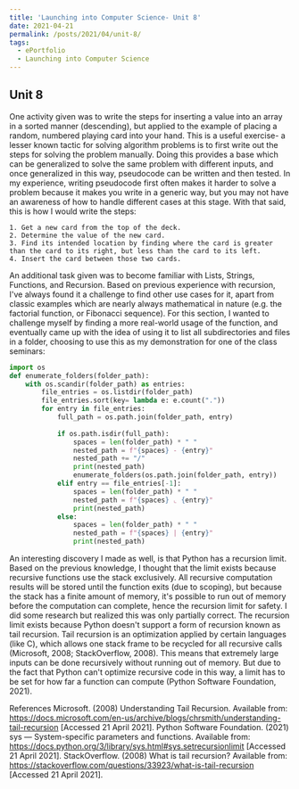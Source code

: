 ```yaml
---
title: 'Launching into Computer Science- Unit 8'
date: 2021-04-21
permalink: /posts/2021/04/unit-8/
tags:
  - ePortfolio
  - Launching into Computer Science
---
```


## Unit 8

One activity given was to write the steps for inserting a value into an array in a sorted manner (descending), but applied to the example of placing a random, numbered playing card into your hand. This is a useful exercise- a lesser known tactic for solving algorithm problems is to first write out the steps for solving the problem manually. Doing this provides a base which can be generalized to solve the same problem with different inputs, and once generalized in this way, pseudocode can be written and then tested. In my experience, writing pseudocode first often makes it harder to solve a problem because it makes you write in a generic way, but you may not have an awareness of how to handle different cases at this stage. With that said, this is how I would write the steps:

```
1. Get a new card from the top of the deck.
2. Determine the value of the new card.
3. Find its intended location by finding where the card is greater than the card to its right, but less than the card to its left.
4. Insert the card between those two cards.
```

An additional task given was to become familiar with Lists, Strings, Functions, and Recursion. Based on previous experience with recursion, I've always found it a challenge to find other use cases for it, apart from classic examples which are nearly always mathematical in nature (e.g. the factorial function, or Fibonacci sequence). For this section, I wanted to challenge myself by finding a more real-world usage of the function, and eventually came up with the idea of using it to list all subdirectories and files in a folder, choosing to use this as my demonstration for one of the class seminars:

```python
import os
def enumerate_folders(folder_path):
    with os.scandir(folder_path) as entries:
        file_entries = os.listdir(folder_path)
        file_entries.sort(key= lambda e: e.count("."))
        for entry in file_entries:
            full_path = os.path.join(folder_path, entry)
                        
            if os.path.isdir(full_path):
                spaces = len(folder_path) * " "
                nested_path = f"{spaces} - {entry}"
                nested_path += "/"
                print(nested_path)
                enumerate_folders(os.path.join(folder_path, entry))
            elif entry == file_entries[-1]:
                spaces = len(folder_path) * " "
                nested_path = f"{spaces} ⌞ {entry}"                
                print(nested_path)
            else:
                spaces = len(folder_path) * " "
                nested_path = f"{spaces} | {entry}"                
                print(nested_path)
```

An interesting discovery I made as well, is that Python has a recursion limit. Based on the previous knowledge, I thought that the limit exists because recursive functions use the stack exclusively. All recursive computation results will be stored until the function exits (due to scoping), but because the stack has a finite amount of memory, it's possible to run out of memory before the computation can complete, hence the recursion limit for safety. I did some research but realized this was only partially correct. The recursion limit exists because Python doesn't support a form of recursion known as tail recursion. Tail recursion is an optimization applied by certain languages (like C), which allows one stack frame to be recycled for all recursive calls (Microsoft, 2008; StackOverflow, 2008). This means that extremely large inputs can be done recursively without running out of memory. But due to the fact that Python can't optimize recursive code in this way, a limit has to be set for how far a function can compute (Python Software Foundation, 2021).

References
Microsoft. (2008) Understanding Tail Recursion. Available from: https://docs.microsoft.com/en-us/archive/blogs/chrsmith/understanding-tail-recursion [Accessed 21 April 2021]. 
Python Software Foundation. (2021) sys — System-specific parameters and functions. Available from: https://docs.python.org/3/library/sys.html#sys.setrecursionlimit [Accessed 21 April 2021]. 
StackOverflow. (2008) What is tail recursion? Available from: https://stackoverflow.com/questions/33923/what-is-tail-recursion [Accessed 21 April 2021].